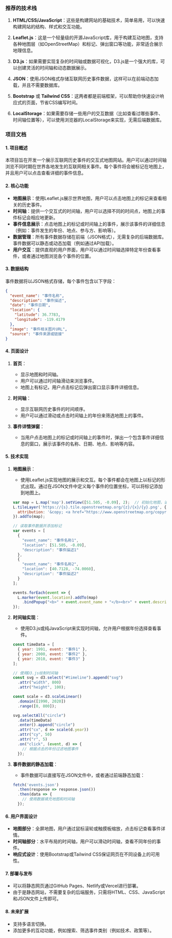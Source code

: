 ### 推荐的技术栈

1. **HTML/CSS/JavaScript**：这些是构建网站的基础技术，简单易用，可以快速构建网站的结构、样式和交互功能。
   
2. **Leaflet.js**：这是一个轻量级的开源JavaScript库，用于构建互动地图，支持各种地图层（如OpenStreetMap）和标记、弹出窗口等功能，非常适合展示地理信息。
   
3. **D3.js**：如果需要实现复杂的时间轴或数据可视化，D3.js是一个强大的库，可以创建灵活的时间轴和动态数据展示。
   
4. **JSON**：使用JSON格式存储互联网历史事件数据，这样可以在前端动态加载，并且不需要数据库。
   
5. **Bootstrap** 或 **Tailwind CSS**：这两者都是前端框架，可以帮助你快速设计响应式的页面，节省CSS编写时间。

6. **LocalStorage**：如果需要存储一些用户的交互数据（比如查看过哪些事件、时间轴位置等），可以使用浏览器的LocalStorage来实现，无需后端数据库。

### 项目文档

#### 1. 项目概述

本项目旨在开发一个展示互联网历史事件的交互式地图网站。用户可以通过时间轴浏览不同时期在世界各地发生的互联网相关事件。每个事件将会被标记在地图上，并且用户可以点击查看详细的事件信息。

#### 2. 核心功能

- **地图展示**：使用Leaflet.js展示世界地图，用户可以点击地图上的标记来查看相关的历史事件。
- **时间轴**：提供一个交互式的时间轴，用户可以选择不同的时间点，地图上的事件标记会相应地更新。
- **事件信息展示**：点击地图上的标记或时间轴上的事件，展示该事件的详细信息（例如：事件发生的年份、地点、参与方、影响等）。
- **数据管理**：所有事件数据存储在前端（JSON格式），无需复杂的后端数据库。事件数据可以静态或动态加载（例如通过API加载）。
- **用户交互**：提供直观的用户界面，用户可以通过时间轴选择特定年份查看事件，或者通过地图浏览各个事件的位置。

#### 3. 数据结构

事件数据将以JSON格式存储，每个事件包含以下字段：
```json
{
  "event_name": "事件名称",
  "description": "事件描述",
  "date": "事件日期",
  "location": {
    "latitude": 36.7783,
    "longitude": -119.4179
  },
  "image": "事件相关图片URL",
  "source": "事件来源或链接"
}
```

#### 4. 页面设计

1. **首页**：
   - 显示地图和时间轴。
   - 用户可以通过时间轴滑动来浏览事件。
   - 地图上有标记，用户点击标记后弹出窗口显示事件详细信息。

2. **时间轴**：
   - 显示互联网历史事件的时间顺序。
   - 用户可以通过滑动或点击时间轴上的年份来筛选地图上的事件。

3. **事件详情弹窗**：
   - 当用户点击地图上的标记或时间轴上的事件时，弹出一个包含事件详细信息的窗口，展示该事件的名称、日期、地点、影响等内容。

#### 5. 技术实现

1. **地图展示**：
   - 使用Leaflet.js实现地图的展示和交互。每个事件都会在地图上以标记的形式出现。通过在JSON文件中定义每个事件的位置坐标，可以将标记添加到地图上。
   
   ```javascript
   var map = L.map('map').setView([51.505, -0.09], 2);  // 初始化地图，设置默认位置和缩放级别
   L.tileLayer('https://{s}.tile.openstreetmap.org/{z}/{x}/{y}.png', {
     attribution: '&copy; <a href="https://www.openstreetmap.org/copyright">OpenStreetMap</a> contributors'
   }).addTo(map);

   // 读取事件数据并添加标记
   var events = [
     {
       "event_name": "事件名称1",
       "location": [51.505, -0.09],
       "description": "事件描述1"
     },
     {
       "event_name": "事件名称2",
       "location": [40.7128, -74.0060],
       "description": "事件描述2"
     }
   ];

   events.forEach(event => {
     L.marker(event.location).addTo(map)
       .bindPopup("<b>" + event.event_name + "</b><br>" + event.description);
   });
   ```

2. **时间轴实现**：
   - 使用D3.js或纯JavaScript来实现时间轴，允许用户根据年份选择查看事件。

   ```javascript
   const timeData = [
     { year: 1991, event: "事件1" },
     { year: 2000, event: "事件2" },
     { year: 2010, event: "事件3" }
   ];

   // 使用D3.js绘制时间轴
   const svg = d3.select("#timeline").append("svg")
     .attr("width", 800)
     .attr("height", 100);

   const scale = d3.scaleLinear()
     .domain([1990, 2020])
     .range([0, 800]);

   svg.selectAll("circle")
     .data(timeData)
     .enter().append("circle")
     .attr("cx", d => scale(d.year))
     .attr("cy", 50)
     .attr("r", 5)
     .on("click", (event, d) => {
       // 根据点击的年份过滤地图事件
     });
   ```

3. **事件数据的静态加载**：
   - 事件数据可以直接写在JSON文件中，或者通过前端静态加载：
   
   ```javascript
   fetch('events.json')
     .then(response => response.json())
     .then(data => {
       // 使用数据填充地图和时间轴
     });
   ```

#### 6. 用户界面设计

- **地图部分**：全屏地图，用户通过鼠标滚轮或触摸板缩放，点击标记查看事件详情。
- **时间轴部分**：水平布局的时间轴，用户可以滑动时间轴，查看不同年份的事件。
- **响应式设计**：使用Bootstrap或Tailwind CSS保证网页在不同设备上的可用性。

#### 7. 部署与发布

- 可以将静态网页通过GitHub Pages、Netlify或Vercel进行部署。
- 由于是静态网站，不需要复杂的后端服务，只需将HTML、CSS、JavaScript和JSON文件上传即可。

#### 8. 未来扩展

- 支持多语言切换。
- 添加更多的互动功能，例如搜索、筛选事件类别（例如技术、政策等）。